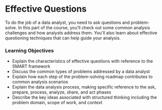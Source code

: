 # Effective Questions
To do the job of a data analyst, you need to ask questions and problem-solve. In this part of the course, you’ll check out some common analysis challenges and how analysts address them. You'll also learn about effective questioning techniques that can help guide your analysis.
### Learning Objectives
* Explain the characteristics of effective questions with reference to the SMART framework
* Discuss the common types of problems addressed by a data analyst
* Explain how each step of the problem-solving roadmap contributes to common analysis scenarios
* Explain the data analysis process, making specific reference to the ask, prepare, process, analyze, share, and act phases
* Describe the key ideas associated with structured thinking including the problem domain, scope of work, and context

